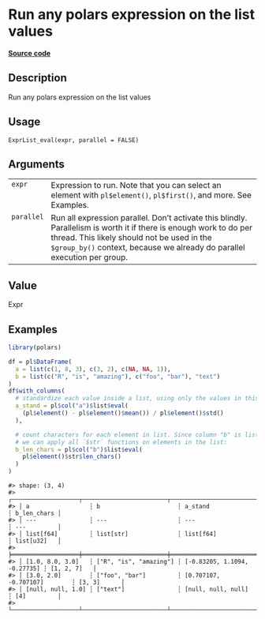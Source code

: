 

# Run any polars expression on the list values

[**Source code**](https://github.com/pola-rs/r-polars/tree/main/R/expr__list.R#L450)

## Description

Run any polars expression on the list values

## Usage

<pre><code class='language-R'>ExprList_eval(expr, parallel = FALSE)
</code></pre>

## Arguments

<table>
<tr>
<td style="white-space: nowrap; font-family: monospace; vertical-align: top">
<code id="ExprList_eval_:_expr">expr</code>
</td>
<td>
Expression to run. Note that you can select an element with
<code>pl$element()</code>, <code>pl$first()</code>, and more. See
Examples.
</td>
</tr>
<tr>
<td style="white-space: nowrap; font-family: monospace; vertical-align: top">
<code id="ExprList_eval_:_parallel">parallel</code>
</td>
<td>
Run all expression parallel. Don’t activate this blindly. Parallelism is
worth it if there is enough work to do per thread. This likely should
not be used in the <code style="white-space: pre;">$group_by()</code>
context, because we already do parallel execution per group.
</td>
</tr>
</table>

## Value

Expr

## Examples

``` r
library(polars)

df = pl$DataFrame(
  a = list(c(1, 8, 3), c(3, 2), c(NA, NA, 1)),
  b = list(c("R", "is", "amazing"), c("foo", "bar"), "text")
)
df$with_columns(
  # standardize each value inside a list, using only the values in this list
  a_stand = pl$col("a")$list$eval(
    (pl$element() - pl$element()$mean()) / pl$element()$std()
  ),

  # count characters for each element in list. Since column "b" is list[str],
  # we can apply all `$str` functions on elements in the list:
  b_len_chars = pl$col("b")$list$eval(
    pl$element()$str$len_chars()
  )
)
```

    #> shape: (3, 4)
    #> ┌───────────────────┬────────────────────────┬──────────────────────────────┬─────────────┐
    #> │ a                 ┆ b                      ┆ a_stand                      ┆ b_len_chars │
    #> │ ---               ┆ ---                    ┆ ---                          ┆ ---         │
    #> │ list[f64]         ┆ list[str]              ┆ list[f64]                    ┆ list[u32]   │
    #> ╞═══════════════════╪════════════════════════╪══════════════════════════════╪═════════════╡
    #> │ [1.0, 8.0, 3.0]   ┆ ["R", "is", "amazing"] ┆ [-0.83205, 1.1094, -0.27735] ┆ [1, 2, 7]   │
    #> │ [3.0, 2.0]        ┆ ["foo", "bar"]         ┆ [0.707107, -0.707107]        ┆ [3, 3]      │
    #> │ [null, null, 1.0] ┆ ["text"]               ┆ [null, null, null]           ┆ [4]         │
    #> └───────────────────┴────────────────────────┴──────────────────────────────┴─────────────┘
